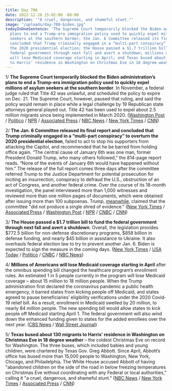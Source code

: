 ```yaml
---
title: Day 708
date: 2022-12-28 15:02:00 -08:00
description: '"A cruel, dangerous, and shameful stunt."'
image: "/uploads/day-708-biden.jpg"
todayInOneSentence: 'The Supreme Court temporarily blocked the Biden administration’s
  plans to end a Trump-era immigration policy used to quickly expel millions of asylum
  seekers at the southern border; the Jan. 6 Committee released its final report and
  concluded that Trump criminally engaged in a “multi-part conspiracy” to overturn
  the 2020 presidential election; the House passed a $1.7 trillion bill to fund the
  federal government through next fall and avert a shutdown; millions of Americans
  will lose Medicaid coverage starting in April; and Texas bused about 130 migrants
  to Harris’ residence in Washington on Christmas Eve in 18 degree weather. '
---
```


1/ **The Supreme Court temporarily blocked the Biden administration’s plans to end a Trump-era immigration policy used to quickly expel millions of asylum seekers at the southern border**. In November, a federal judge ruled that Title 42 was unlawful, and scheduled the policy to expire on Dec. 21. The Supreme Court, however, paused that ruling, and said the policy would remain in place while a legal challenge by 19 Republican state attorneys general played out. Title 42 has been used to expel about 2.5 million migrants since being implemented in March 2020. ([Washington Post](https://www.washingtonpost.com/politics/2022/12/27/title-42-supreme-court-decision/) / [Politico](https://www.politico.com/news/2022/12/27/supreme-court-blocks-lifting-of-title-42-border-policy-00075650) / [NPR](https://www.npr.org/2022/12/27/1144475541/supreme-court-decision-title-42-migrants-asylum) / [Associated Press](https://apnews.com/article/title-42-immigration-limits-supreme-court-updates-0494c30834fad66ce9c6057ea1605d89) / [NBC News](https://www.nbcnews.com/politics/supreme-court/supreme-court-keeps-place-trump-era-immigration-policy-allowing-asylum-rcna62560) / [New York Times](https://www.nytimes.com/2022/12/27/us/politics/title-42-border-supreme-court.html) / [CNN](https://www.cnn.com/2022/12/27/politics/supreme-court-title-42/index.html))

2/ **The Jan. 6 Committee released its final report and concluded that Trump criminally engaged in a “multi-part conspiracy” to overturn the 2020 presidential election**, failed to act to stop his supporters from attacking the Capitol, and recommended that he be barred from holding office again. “The central cause of January 6th was one man, former President Donald Trump, who many others followed,” the 814-page report reads. “None of the events of January 6th would have happened without him.” The release of the full report comes three days after the committee referred Trump to the Justice Department for potential prosecution for inciting an insurrection, conspiracy to defraud the U.S., obstruction of an act of Congress, and another federal crime. Over the course of its 18-month investigation, the panel interviewed more than 1,000 witnesses and reviewed more than one million pages of documents, which were obtained after issuing more than 100 subpoenas. Trump, [meanwhile](https://abcnews.go.com/Politics/trump-responds-jan-6-report-claims-produce-single/story?id=95772514), claimed that the committee "did not produce a single shred of evidence." ([New York Times](https://www.nytimes.com/2022/12/22/us/politics/jan-6-committee-report.html) / [Associated Press](https://apnews.com/article/capitol-siege-donald-trump-2b406a42f8be60fb46443495b08ae0cb) / [Washington Post](https://www.washingtonpost.com/national-security/2022/12/22/jan-6-committee-report-transcripts-live-updates/) / [NPR](https://www.npr.org/2022/12/23/1145209559/jan-6-committee-final-report) / [CNBC](https://www.cnbc.com/2022/12/22/trump-capitol-riot-jan-6-committee-issues-final-report.html) / [CNN](https://www.cnn.com/2022/12/22/politics/jan-6-committee-final-report/index.html))

3/ **The House passed a $1.7 trillion bill to fund the federal government through next fall and avert a shutdown**. Overall, the legislation provides $772.5 billion for non-defense discretionary programs, $858 billion in defense funding, and nearly $45 billion in assistance to Ukraine. It also overhauls federal election law to try to prevent another Jan. 6. Biden is expected to sign the measure in the coming days. ([New York Times](https://www.nytimes.com/2022/12/23/us/politics/house-passes-spending-bill.html) / [USA Today](https://www.usatoday.com/story/news/politics/2022/12/23/house-spending-1-7-trilion-ukraine-shutdown/10932520002/) / [Politico](https://www.politico.com/news/2022/12/23/house-omnibus-spending-bill-00075420) / [CNBC](https://www.cnbc.com/2022/12/23/us-house-passes-1point7-trillion-bill-to-fund-government-through-september-sending-it-to-bidens-desk-.html) / [NBC News](https://www.nbcnews.com/politics/congress/house-passes-17-trillion-spending-bill-rewrites-us-election-law-sendin-rcna62608))

4/ **Millions of Americans will lose Medicaid coverage starting in April** after the omnibus spending bill changed the healthcare program’s enrollment rules. An estimated 1 in 5 people currently in the program will lose Medicaid coverage – about 15 million to 18 million people. When the Trump administration first declared the coronavirus pandemic a public health emergency, it barred states from kicking people off Medicaid, and states agreed to pause beneficiaries’ eligibility verifications under the 2020 Covid-19 relief bill. As a result, enrollment in Medicaid swelled by 20 million, to nearly 84 million people. The new spending bill would allow states to kick people off Medicaid starting April 1. The federal government will also wind down the enhanced funding given to states for the added enrollees over the next year. ([CBS News](https://www.cbsnews.com/news/millions-americans-lose-medicaid-coverage-starting-next-year-april-2023/) / [Wall Street Journal](https://www.wsj.com/articles/millions-poised-to-move-off-medicaid-after-omnibus-bill-passage-11671898465))

5/ **Texas bused about 130 migrants to Harris’ residence in Washington on Christmas Eve in 18 degree weather** – the coldest Christmas Eve on record for Washington. The three buses, which included babies and young children, were chartered by Texas Gov. Greg Abbott. Since April, Abbott’s office has bused more than 15,000 people to Washington, New York, Chicago, and Philadelphia. The White House accused Abbott of having "abandoned children on the side of the road in below freezing temperatures on Christmas Eve without coordinating with any Federal or local authorities," calling it "a cruel, dangerous, and shameful stunt." ([NBC News](https://www.nbcnews.com/politics/immigration/migrants-texas-harris-house-christmas-eve-rcna63204) / [New York Times](https://www.nytimes.com/2022/12/25/us/politics/migrants-kamala-harris-christmas-eve.html) / [Associated Press](https://apnews.com/article/texas-kamala-harris-a0de34dd3b26941c0ae4fac2114586d0) / [CNN](https://www.cnn.com/2022/12/24/politics/migrants-dropped-off-vice-president-christmas-eve/index.html))